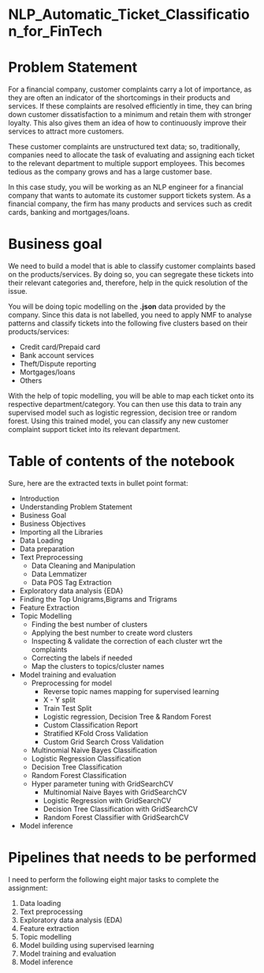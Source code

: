 # NLP_Automatic_Ticket_Classification_for_FinTech

# Problem Statement
For a financial company, customer complaints carry a lot of importance, as they are often an indicator of the shortcomings in their products and services. If these complaints are resolved efficiently in time, they can bring down customer dissatisfaction to a minimum and retain them with stronger loyalty. This also gives them an idea of how to continuously improve their services to attract more customers. 

These customer complaints are unstructured text data; so, traditionally, companies need to allocate the task of evaluating and assigning each ticket to the relevant department to multiple support employees. This becomes tedious as the company grows and has a large customer base.

In this case study, you will be working as an NLP engineer for a financial company that wants to automate its customer support tickets system. As a financial company, the firm has many products and services such as credit cards, banking and mortgages/loans. 


# **Business goal**

We need to build a model that is able to classify customer complaints based on the products/services. By doing so, you can segregate these tickets into their relevant categories and, therefore, help in the quick resolution of the issue.

You will be doing topic modelling on the <b>.json</b> data provided by the company. Since this data is not labelled, you need to apply NMF to analyse patterns and classify tickets into the following five clusters based on their products/services:

* Credit card/Prepaid card
* Bank account services
* Theft/Dispute reporting
* Mortgages/loans
* Others 

With the help of topic modelling, you will be able to map each ticket onto its respective department/category. You can then use this data to train any supervised model such as logistic regression, decision tree or random forest. Using this trained model, you can classify any new customer complaint support ticket into its relevant department.

# Table of contents of the notebook

Sure, here are the extracted texts in bullet point format:

- Introduction
- Understanding Problem Statement
- Business Goal
- Business Objectives
- Importing all the Libraries
- Data Loading
- Data preparation
- Text Preprocessing
  - Data Cleaning and Manipulation
  - Data Lemmatizer
  - Data POS Tag Extraction
- Exploratory data analysis {EDA}
- Finding the Top Unigrams,Bigrams and Trigrams
- Feature Extraction
- Topic Modelling
  - Finding the best number of clusters
  - Applying the best number to create word clusters
  - Inspecting & validate the correction of each cluster wrt the complaints
  - Correcting the labels if needed
  - Map the clusters to topics/cluster names
- Model training and evaluation
  - Preprocessing for model
    - Reverse topic names mapping for supervised learning
    - X - Y split
    - Train Test Split
    - Logistic regression, Decision Tree & Random Forest
    - Custom Classification Report
    - Stratified KFold Cross Validation
    - Custom Grid Search Cross Validation
  - Multinomial Naive Bayes Classification
  - Logistic Regression Classification
  - Decision Tree Classification
  - Random Forest Classification
  - Hyper parameter tuning with GridSearchCV
    - Multinomial Naive Bayes with GridSearchCV
    - Logistic Regression with GridSearchCV
    - Decision Tree Classification with GridSearchCV
    - Random Forest Classifier with GridSearchCV
- Model inference

# Pipelines that needs to be performed
I need to perform the following eight major tasks to complete the assignment:
1.  Data loading
2. Text preprocessing
3. Exploratory data analysis (EDA)
4. Feature extraction
5. Topic modelling 
6. Model building using supervised learning
7. Model training and evaluation
8. Model inference
